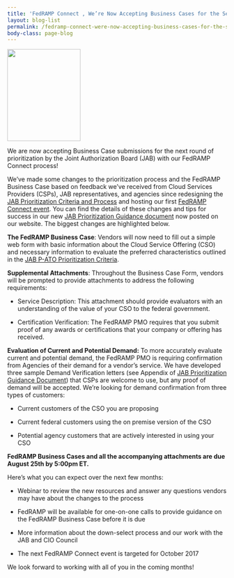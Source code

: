 ```yaml
---
title: 'FedRAMP Connect , We’re Now Accepting Business Cases for the Second Round of JAB Prioritization!'
layout: blog-list
permalink: /fedramp-connect-were-now-accepting-business-cases-for-the-second-round-of-jab-prioritization/
body-class: page-blog
---
```

<a href="https://s3.amazonaws.com/sitesusa/wp-content/uploads/sites/482/2017/06/FedRAMP-Connect-Logo.png"><img class="wp-image-67309 alignright" src="https://s3.amazonaws.com/sitesusa/wp-content/uploads/sites/482/2017/06/FedRAMP-Connect-Logo.png" alt="" width="168" height="211" /></a>

We are now accepting Business Case submissions for the next round of prioritization by the Joint Authorization Board (JAB) with our FedRAMP Connect process!

We’ve made some changes to the prioritization process and the FedRAMP Business Case based on feedback we’ve received from Cloud Services Providers (CSPs), JAB representatives, and agencies since redesigning the [JAB Prioritization Criteria and Process](https://www.fedramp.gov/fedramp-jab-prioritization-criteria-and-process/) and hosting our first [FedRAMP Connect event](https://www.fedramp.gov/fedramp-connect-the-latest-vendors-prioritized-by-the-jab/). You can find the details of these changes and tips for success in our new [JAB Prioritization Guidance document](https://www.fedramp.gov/assets/resources/documents/CSP_JAB_P-ATO_Prioritization_Guidance.pdf) now posted on our website. The biggest changes are highlighted below.

**The FedRAMP Business Case**: Vendors will now need to fill out a simple web form with basic information about the Cloud Service Offering (CSO) and necessary information to evaluate the preferred characteristics outlined in the [JAB P-ATO Prioritization Criteria](https://www.fedramp.gov/assets/resources/documents/CSP_JAB_P-ATO_Prioritization_Criteria.pdf).

**Supplemental Attachments**: Throughout the Business Case Form, vendors will be prompted to provide attachments to address the following requirements:

* Service Description: This attachment should provide evaluators with an understanding of the value of your CSO to the federal government.

* Certification Verification: The FedRAMP PMO requires that you submit proof of any awards or certifications that your company or offering has received.

**Evaluation of Current and Potential Demand:** To more accurately evaluate current and potential demand, the FedRAMP PMO is requiring confirmation from Agencies of their demand for a vendor’s service. We have developed three sample Demand Verification letters (see Appendix of [JAB Prioritization Guidance Document](https://www.fedramp.gov/assets/resources/documents/CSP_JAB_P-ATO_Prioritization_Guidance.pdf)) that CSPs are welcome to use, but any proof of demand will be accepted. We’re looking for demand confirmation from three types of customers:

* Current customers of the CSO you are proposing

* Current federal customers using the on premise version of the CSO

* Potential agency customers that are actively interested in using your CSO

**FedRAMP Business Cases and all the accompanying attachments are due August 25th by 5:00pm ET.**

Here’s what you can expect over the next few months:

* Webinar to review the new resources and answer any questions vendors may have about the changes to the process

* FedRAMP will be available for one-on-one calls to provide guidance on the FedRAMP Business Case before it is due

* More information about the down-select process and our work with the JAB and CIO Council

* The next FedRAMP Connect event is targeted for October 2017


We look forward to working with all of you in the coming months!
